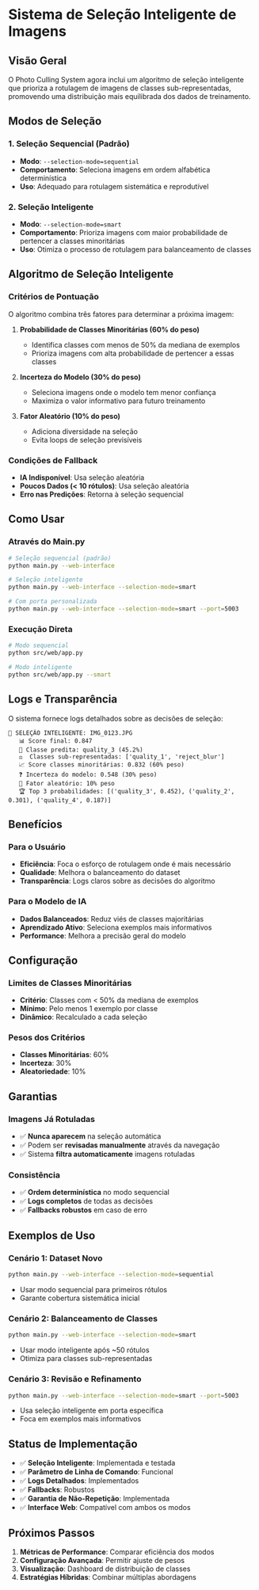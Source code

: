 # Sistema de Seleção Inteligente de Imagens

## Visão Geral

O Photo Culling System agora inclui um algoritmo de seleção inteligente que prioriza a rotulagem de imagens de classes sub-representadas, promovendo uma distribuição mais equilibrada dos dados de treinamento.

## Modos de Seleção

### 1. Seleção Sequencial (Padrão)
- **Modo**: `--selection-mode=sequential`
- **Comportamento**: Seleciona imagens em ordem alfabética determinística
- **Uso**: Adequado para rotulagem sistemática e reprodutível

### 2. Seleção Inteligente 
- **Modo**: `--selection-mode=smart`
- **Comportamento**: Prioriza imagens com maior probabilidade de pertencer a classes minoritárias
- **Uso**: Otimiza o processo de rotulagem para balanceamento de classes

## Algoritmo de Seleção Inteligente

### Critérios de Pontuação

O algoritmo combina três fatores para determinar a próxima imagem:

1. **Probabilidade de Classes Minoritárias (60% do peso)**
   - Identifica classes com menos de 50% da mediana de exemplos
   - Prioriza imagens com alta probabilidade de pertencer a essas classes

2. **Incerteza do Modelo (30% do peso)**
   - Seleciona imagens onde o modelo tem menor confiança
   - Maximiza o valor informativo para futuro treinamento

3. **Fator Aleatório (10% do peso)**
   - Adiciona diversidade na seleção
   - Evita loops de seleção previsíveis

### Condições de Fallback

- **IA Indisponível**: Usa seleção aleatória
- **Poucos Dados (< 10 rótulos)**: Usa seleção aleatória
- **Erro nas Predições**: Retorna à seleção sequencial

## Como Usar

### Através do Main.py

```bash
# Seleção sequencial (padrão)
python main.py --web-interface

# Seleção inteligente
python main.py --web-interface --selection-mode=smart

# Com porta personalizada
python main.py --web-interface --selection-mode=smart --port=5003
```

### Execução Direta

```bash
# Modo sequencial
python src/web/app.py

# Modo inteligente
python src/web/app.py --smart
```

## Logs e Transparência

O sistema fornece logs detalhados sobre as decisões de seleção:

```
🎯 SELEÇÃO INTELIGENTE: IMG_0123.JPG
   📊 Score final: 0.847
   🤖 Classe predita: quality_3 (45.2%)
   ⚖️  Classes sub-representadas: ['quality_1', 'reject_blur']
   📈 Score classes minoritárias: 0.832 (60% peso)
   ❓ Incerteza do modelo: 0.548 (30% peso)
   🎲 Fator aleatório: 10% peso
   🏆 Top 3 probabilidades: [('quality_3', 0.452), ('quality_2', 0.301), ('quality_4', 0.187)]
```

## Benefícios

### Para o Usuário
- **Eficiência**: Foca o esforço de rotulagem onde é mais necessário
- **Qualidade**: Melhora o balanceamento do dataset
- **Transparência**: Logs claros sobre as decisões do algoritmo

### Para o Modelo de IA
- **Dados Balanceados**: Reduz viés de classes majoritárias
- **Aprendizado Ativo**: Seleciona exemplos mais informativos
- **Performance**: Melhora a precisão geral do modelo

## Configuração

### Limites de Classes Minoritárias
- **Critério**: Classes com < 50% da mediana de exemplos
- **Mínimo**: Pelo menos 1 exemplo por classe
- **Dinâmico**: Recalculado a cada seleção

### Pesos dos Critérios
- **Classes Minoritárias**: 60%
- **Incerteza**: 30%
- **Aleatoriedade**: 10%

## Garantias

### Imagens Já Rotuladas
- ✅ **Nunca aparecem** na seleção automática
- ✅ Podem ser **revisadas manualmente** através da navegação
- ✅ Sistema **filtra automaticamente** imagens rotuladas

### Consistência
- ✅ **Ordem determinística** no modo sequencial
- ✅ **Logs completos** de todas as decisões
- ✅ **Fallbacks robustos** em caso de erro

## Exemplos de Uso

### Cenário 1: Dataset Novo
```bash
python main.py --web-interface --selection-mode=sequential
```
- Usar modo sequencial para primeiros rótulos
- Garante cobertura sistemática inicial

### Cenário 2: Balanceamento de Classes
```bash
python main.py --web-interface --selection-mode=smart
```
- Usar modo inteligente após ~50 rótulos
- Otimiza para classes sub-representadas

### Cenário 3: Revisão e Refinamento
```bash
python main.py --web-interface --selection-mode=smart --port=5003
```
- Usa seleção inteligente em porta específica
- Foca em exemplos mais informativos

## Status de Implementação

- ✅ **Seleção Inteligente**: Implementada e testada
- ✅ **Parâmetro de Linha de Comando**: Funcional
- ✅ **Logs Detalhados**: Implementados
- ✅ **Fallbacks**: Robustos
- ✅ **Garantia de Não-Repetição**: Implementada
- ✅ **Interface Web**: Compatível com ambos os modos

## Próximos Passos

1. **Métricas de Performance**: Comparar eficiência dos modos
2. **Configuração Avançada**: Permitir ajuste de pesos
3. **Visualização**: Dashboard de distribuição de classes
4. **Estratégias Híbridas**: Combinar múltiplas abordagens
